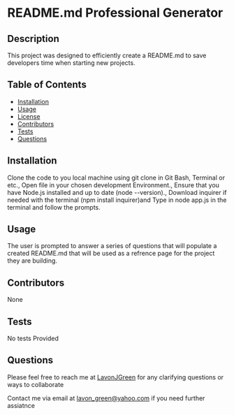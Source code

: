 
# README.md Professional Generator
              
## Description
This project was designed to efficiently create a README.md to save developers time when starting new projects.
          
          
## Table of Contents
-  [Installation](#installation)  
-  [Usage](#usage)  
-  [License](#license)  
-  [Contributors](#contributors)  
-  [Tests](#tests)  
-  [Questions](#questions)  
                        
## Installation  
Clone the code to you local machine using git clone in Git Bash, Terminal or etc., Open file in your chosen development Environment., Ensure that you have Node.js installed and up to date (node --version)., Download inquirer if needed with the terminal (npm install inquirer)and Type in node app.js in the terminal and follow the prompts.  
                      
## Usage  
The user is prompted to answer a series of questions that will populate a created README.md that will be used as a refrence page for the project they are building.   
                      
## Contributors  
None  

## Tests   
No tests Provided  
                        
## Questions  
Please feel free to reach me at [LavonJGreen](https://github.com/LavonJGreen) for any clarifying questions or ways to collaborate    
          
Contact me via email at [lavon_green@yahoo.com](lavon_green@yahoo.com) if you need further assiatnce   
